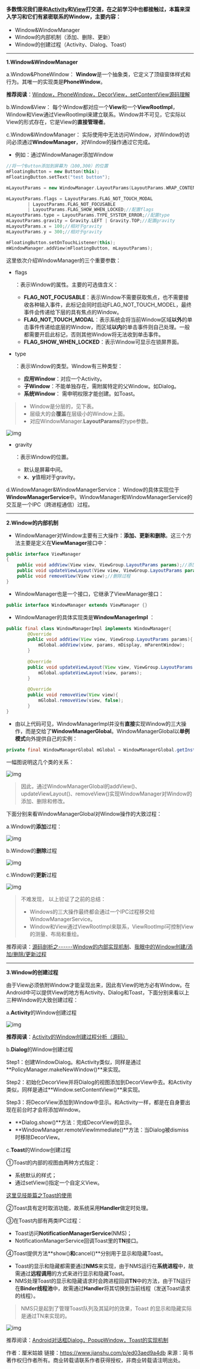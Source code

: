 #### 多数情况我们是和[Activity](https://www.jianshu.com/p/602b1ec4ca7a)和[View](https://www.jianshu.com/p/06ff0dfeed39)打交道，在之前学习中也都接触过，本篇来深入学习和它们有紧密联系的Window，主要内容：

- Window&WindowManager
- Window的内部机制（添加、删除、更新）
- Window的创建过程（Activity、Dialog、Toast）

------

**1.Window&WindowManager**

a.Window&PhoneWindow：
**Window**是一个抽象类，它定义了顶级窗体样式和行为。其唯一的实现类是**PhoneWindow**。

**推荐阅读**：[Window，PhoneWindow，DecorView，setContentView源码理解](https://www.jianshu.com/p/e42b638944ae)

b.Window&View：
每个Window都对应一个**View**和一个**ViewRootImpl**，Window和View通过ViewRootImpl来建立联系。Window并不可见，它实际以View的形式存在，它是View的**直接管理者**。

c.Window&WindowManager：
实际使用中无法访问Window，对Window的访问必须通过**WindowManager**，对Window的操作通过它完成。

- 例如：通过WindowManager添加Window



```cpp
//将一个Button添加到屏幕为（100,300）的位置
mFloatingButton = new Button(this);
mFloatingButton.setText("test button");

mLayoutParams = new WindowManager.LayoutParams(LayoutParams.WRAP_CONTENT, LayoutParams.WRAP_CONTENT, 0, 0,PixelFormat.TRANSPARENT);//第三个参数代表flags，第四个参数代表type

mLayoutParams.flags = LayoutParams.FLAG_NOT_TOUCH_MODAL
        | LayoutParams.FLAG_NOT_FOCUSABLE
        | LayoutParams.FLAG_SHOW_WHEN_LOCKED;//配置flags
mLayoutParams.type = LayoutParams.TYPE_SYSTEM_ERROR;//配置type
mLayoutParams.gravity = Gravity.LEFT | Gravity.TOP;//配置gravity
mLayoutParams.x = 100;//相对于gravity
mLayoutParams.y = 300;//相对于gravity

mFloatingButton.setOnTouchListener(this);
mWindowManager.addView(mFloatingButton, mLayoutParams);
```

这里依次介绍WindowManager的三个重要参数：

- flags

  ：表示Window的属性。主要的可选值含义：

  - **FLAG_NOT_FOCUSABLE**：表示Window不需要获取焦点，也不需要接收各种输入事件，此标记会同时启动FLAG_NOT_TOUCH_MODEL，最终事件会传递给下层的具有焦点的Window。
  - **FLAG_NOT_TOUCH_MODAL**：表示系统会将当前Window区域**以外**的单击事件传递给底层的Window，而区域**以内**的单击事件则自己处理。一般都需要开启此标记，否则其他Window将无法收到单击事件。
  - **FLAG_SHOW_WHEN_LOCKED**：表示Window可显示在锁屏界面。

- type

  ：表示Window的类型。Window有三种类型：

  - **应用Window**：对应一个Activity。
  - **子Window**：不能单独存在，需附属特定的父Window。如Dialog。
  - **系统Window**： 需申明权限才能创建。如Toast。

> - Window是分层的，见下表。
> - 层级大的会**覆盖**在层级小的Window上面。
> - 对应WindowManager.**LayoutParams**的type参数。

![img](https://tva1.sinaimg.cn/large/0081Kckwly1glvp2k6m4vj30hb042mx7.jpg)

- gravity

  ：表示Window的位置。

  - 默认是屏幕中间。
  - **x**、**y**值相对于gravity。

d.WindowManager&WindowManagerService：
Window的具体实现位于**WindowManagerService**中。WindowManager和WindowManagerService的交互是一个IPC（跨进程通信）过程。

------

**2.Window的内部机制**

- WindowManager对Window主要有三大操作：**添加、更新和删除**。这三个方法主要是定义在**ViewManager**接口中：



```csharp
public interface ViewManager
{
    public void addView(View view, ViewGroup.LayoutParams params);//添加过程
    public void updateViewLayout(View view, ViewGroup.LayoutParams params);//更新过程
    public void removeView(View view);//删除过程
}
```

- WindowManager也是一个接口，它继承了ViewManager接口：



```java
public interface WindowManager extends ViewManager {}
```

- WindowManager的具体实现类是**WindowManagerImpl** ：



```java
public final class WindowManagerImpl implements WindowManager{
        @Override
        public void addView(View view, ViewGroup.LayoutParams params){
            mGlobal.addView(view, params, mDisplay, mParentWindow);
        }
        
        @Override
        public void updateViewLayout(View view, ViewGroup.LayoutParams params){
            mGlobal.updateViewLayout(view, params);
        }
        
        @Override
        public void removeView(View view){
            mGlobal.removeView(view, false);
        }
}
```

- 由以上代码可见，WindowManagerImpl并没有**直接**实现Window的三大操作，而是交给了**WindowManagerGlobal**。WindowManagerGlobal以**单例模式**向外提供自己的实例：



```java
private final WindowManagerGlobal mGlobal = WindowManagerGlobal.getInstance();
```

一幅图说明这几个类的关系：

![img](https://tva1.sinaimg.cn/large/0081Kckwly1glvp2h8oe8j30ji0bpa9x.jpg)

> 因此，通过WindowManagerGlobal的addView()、updateViewLayout()、removeView()实现WindowManager对Window的添加、删除和修改。

下面分别来看WindowManagerGlobal对Window操作的大致过程：

a.Window的**添加**过程：

![img](https://tva1.sinaimg.cn/large/0081Kckwly1glvp2fxop1j30up0cvdh1.jpg)

b.Window的**删除**过程

![img](https://tva1.sinaimg.cn/large/0081Kckwly1glvp2ef636j30wy08pq3q.jpg)

c.Window的**更新**过程

![img](https://tva1.sinaimg.cn/large/0081Kckwly1glvp2d1graj30x308gdgh.jpg)

> 不难发现， 以上验证了之前的总结：
>
> - Windows的三大操作最终都会通过一个IPC过程移交给WindowManagerService。
> - Window和View通过ViewRootImpl来联系，ViewRootImpl可控制View的测量、布局和重绘。

推荐阅读：[源码剖析之------Window的内部实现机制](https://link.jianshu.com/?t=http%3A%2F%2Fblog.csdn.net%2Fchenglei_56%2Farticle%2Fdetails%2F50544854)、[我眼中的Window创建/添加/删除/更新过程](https://link.jianshu.com/?t=http%3A%2F%2Fblog.csdn.net%2Fhzw19920329%2Farticle%2Fdetails%2F52423771)

------

**3.Window的创建过程**

由于View必须依附Window才能呈现出来，因此有View的地方必有Window。在Android中可以提供View的地方有Activity、Dialog和Toast，下面分别来看以上三种Window的大致创建过程：

a.**Activity**的Window创建过程

![img](https://tva1.sinaimg.cn/large/0081Kckwly1glvp2bofcij30ut0cjmyv.jpg)

**推荐阅读**：[Activity的Window创建过程分析（源码）](https://link.jianshu.com/?t=http%3A%2F%2Fblog.csdn.net%2FLuoshengyang%2Farticle%2Fdetails%2F8223770)

b.**Dialog**的Window创建过程

Step1：创建WindowDialog。和Activity类似，同样是通过**PolicyManager.makeNewWindow()**来实现。

Step2：初始化DecorView并将Dialog的视图添加到DecorView中去。和Activity类似，同样是通过**Window.setContentView()**来实现。

Step3：将DecorView添加到Window中显示。和Activity一样，都是在自身要出现在前台时才会将添加Window。

- **Dialog.show()**方法：完成DecorView的显示。
- **WindowManager.remoteViewImmediate()**方法：当Dialog被dismiss时移除DecorView。

c.**Toast**的Window创建过程

①Toast的内部的视图由两种方式指定：

- 系统默认的样式；
- 通过setView()指定一个自定义View。

[这里见技能篇之Toast的使用](https://www.jianshu.com/p/c9496c8bed4c)

②Toast具有定时取消功能，故系统采用**Handler**做定时处理。

③在Toast内部有两类IPC过程：

- Toast访问**NotificationManagerService**(NMS)；
- NotificationManagerService回调Toast里的**TN**接口。

④Toast提供方法**show()**和**cancel()**分别用于显示和隐藏Toast。

- Toast的显示和隐藏都需要通过**NMS**来实现，由于NMS运行在**系统进程**中，故需通过**远程调用**的方式来进行显示和隐藏Toast。
- NMS处理Toast的显示和隐藏请求时会跨进程回调**TN**中的方法，由于TN运行在**Binder线程池**中，故需通过**Handler**将其切换到当前线程（发送Toast请求的线程）。

> NMS只是起到了管理Toast队列及其延时的效果，Toast 的显示和隐藏实际是通过TN来实现的。

![img](https://tva1.sinaimg.cn/large/0081Kckwly1glvp2aegitj30g90eadh3.jpg)

推荐阅读：[Android对话框Dialog，PopupWindow，Toast的实现机制](https://link.jianshu.com/?t=http%3A%2F%2Fblog.csdn.net%2Ffeiduclear_up%2Farticle%2Fdetails%2F49080587)



作者：厘米姑娘
链接：https://www.jianshu.com/p/ed03aed9a4db
来源：简书
著作权归作者所有。商业转载请联系作者获得授权，非商业转载请注明出处。